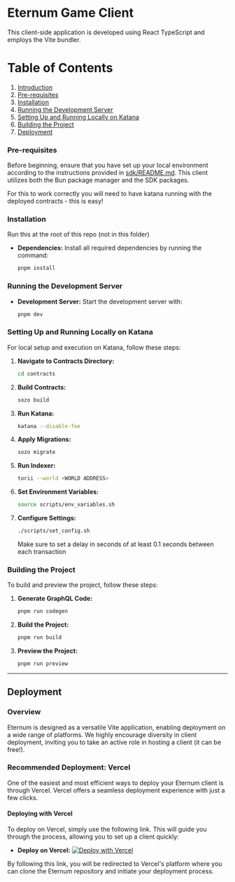 # Eternum Game Client

This client-side application is developed using React TypeScript and employs the Vite bundler.

# Table of Contents

1. [Introduction](#introduction)
2. [Pre-requisites](#pre-requisites)
3. [Installation](#installation)
4. [Running the Development Server](#running-the-development-server)
5. [Setting Up and Running Locally on Katana](#setting-up-and-running-locally-on-katana)
6. [Building the Project](#building-the-project)
7. [Deployment](#deploying-with-vercel)

### Pre-requisites

Before beginning, ensure that you have set up your local environment according to the instructions provided in
[sdk/README.md](../sdk/readme.md). This client utilizes both the Bun package manager and the SDK packages.

For this to work correctly you will need to have katana running with the deployed contracts - this is easy!

### Installation

Run this at the root of this repo (not in this folder)

- **Dependencies:** Install all required dependencies by running the command:
  ```bash
  pnpm install
  ```

### Running the Development Server

- **Development Server:** Start the development server with:
  ```bash
  pnpm dev
  ```

### Setting Up and Running Locally on Katana

For local setup and execution on Katana, follow these steps:

1. **Navigate to Contracts Directory:**
   ```bash
   cd contracts
   ```
2. **Build Contracts:**
   ```bash
   sozo build
   ```
3. **Run Katana:**
   ```bash
   katana --disable-fee
   ```
4. **Apply Migrations:**
   ```bash
   sozo migrate
   ```
5. **Run Indexer:**
   ```bash
   torii --world <WORLD ADDRESS>
   ```
6. **Set Environment Variables:**
   ```bash
   source scripts/env_variables.sh
   ```
7. **Configure Settings:**
   ```bash
   ./scripts/set_config.sh
   ```
   Make sure to set a delay in seconds of at least 0.1 seconds between each transaction

### Building the Project

To build and preview the project, follow these steps:

1. **Generate GraphQL Code:**
   ```bash
   pnpm run codegen
   ```
2. **Build the Project:**
   ```bash
   pnpm run build
   ```
3. **Preview the Project:**
   ```bash
   pnpm run preview
   ```

---

## Deployment

### Overview

Eternum is designed as a versatile Vite application, enabling deployment on a wide range of platforms. We highly
encourage diversity in client deployment, inviting you to take an active role in hosting a client (it can be free!).

### Recommended Deployment: Vercel

One of the easiest and most efficient ways to deploy your Eternum client is through Vercel. Vercel offers a seamless
deployment experience with just a few clicks.

#### Deploying with Vercel

To deploy on Vercel, simply use the following link. This will guide you through the process, allowing you to set up a
client quickly:

- **Deploy on Vercel:**
  [![Deploy with Vercel](https://vercel.com/button)](https://vercel.com/new/clone?repository-url=https://github.com/BibliothecaDAO/eternum)

By following this link, you will be redirected to Vercel's platform where you can clone the Eternum repository and
initiate your deployment process.
